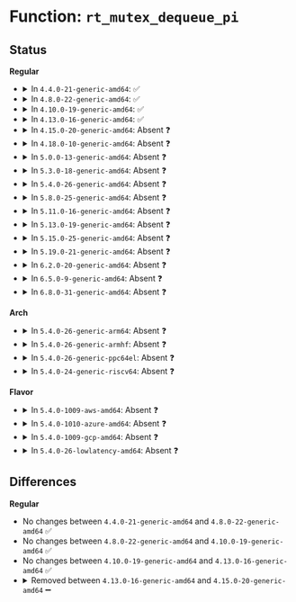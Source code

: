 # Function: <code>rt_mutex_dequeue_pi</code>

## Status
<b>Regular</b>
<ul>
<li>
<details>
<summary>In <code>4.4.0-21-generic-amd64</code>: ✅</summary>

```c
void rt_mutex_dequeue_pi(struct task_struct * task, struct rt_mutex_waiter * waiter)
```

```json
{
  "name": "rt_mutex_dequeue_pi",
  "collision_type": "Unique Static",
  "inline_type": "No",
  "funcs": [
    {
      "addr": 18446744071579675776,
      "name": "rt_mutex_dequeue_pi",
      "external": false,
      "loc": "kernel/locking/rtmutex.c:245",
      "file": "kernel/locking/rtmutex.c",
      "inline": "seen, unknown",
      "caller_inline": [],
      "caller_func": [
        "kernel/locking/rtmutex.c:rt_mutex_adjust_prio_chain",
        "kernel/locking/rtmutex.c:rt_mutex_adjust_prio_chain",
        "kernel/locking/rtmutex.c:task_blocks_on_rt_mutex",
        "kernel/locking/rtmutex.c:remove_waiter"
      ]
    }
  ],
  "symbols": [
    {
      "addr": 18446744071579675776,
      "name": "rt_mutex_dequeue_pi",
      "section": ".text",
      "bind": "STB_LOCAL",
      "size": 82
    }
  ]
}
```
</details>
</li>
<li>
<details>
<summary>In <code>4.8.0-22-generic-amd64</code>: ✅</summary>

```c
void rt_mutex_dequeue_pi(struct task_struct * task, struct rt_mutex_waiter * waiter)
```

```json
{
  "name": "rt_mutex_dequeue_pi",
  "collision_type": "Unique Static",
  "inline_type": "No",
  "funcs": [
    {
      "addr": 18446744071579694928,
      "name": "rt_mutex_dequeue_pi",
      "external": false,
      "loc": "kernel/locking/rtmutex.c:247",
      "file": "kernel/locking/rtmutex.c",
      "inline": "seen, unknown",
      "caller_inline": [],
      "caller_func": [
        "kernel/locking/rtmutex.c:rt_mutex_slowunlock",
        "kernel/locking/rtmutex.c:remove_waiter",
        "kernel/locking/rtmutex.c:task_blocks_on_rt_mutex",
        "kernel/locking/rtmutex.c:rt_mutex_adjust_prio_chain",
        "kernel/locking/rtmutex.c:rt_mutex_adjust_prio_chain"
      ]
    }
  ],
  "symbols": [
    {
      "addr": 18446744071579694928,
      "name": "rt_mutex_dequeue_pi",
      "section": ".text",
      "bind": "STB_LOCAL",
      "size": 82
    }
  ]
}
```
</details>
</li>
<li>
<details>
<summary>In <code>4.10.0-19-generic-amd64</code>: ✅</summary>

```c
void rt_mutex_dequeue_pi(struct task_struct * task, struct rt_mutex_waiter * waiter)
```

```json
{
  "name": "rt_mutex_dequeue_pi",
  "collision_type": "Unique Static",
  "inline_type": "No",
  "funcs": [
    {
      "addr": 18446744071579722032,
      "name": "rt_mutex_dequeue_pi",
      "external": false,
      "loc": "kernel/locking/rtmutex.c:311",
      "file": "kernel/locking/rtmutex.c",
      "inline": "seen, unknown",
      "caller_inline": [],
      "caller_func": [
        "kernel/locking/rtmutex.c:rt_mutex_slowunlock",
        "kernel/locking/rtmutex.c:remove_waiter",
        "kernel/locking/rtmutex.c:task_blocks_on_rt_mutex",
        "kernel/locking/rtmutex.c:rt_mutex_adjust_prio_chain",
        "kernel/locking/rtmutex.c:rt_mutex_adjust_prio_chain"
      ]
    }
  ],
  "symbols": [
    {
      "addr": 18446744071579722032,
      "name": "rt_mutex_dequeue_pi",
      "section": ".text",
      "bind": "STB_LOCAL",
      "size": 82
    }
  ]
}
```
</details>
</li>
<li>
<details>
<summary>In <code>4.13.0-16-generic-amd64</code>: ✅</summary>

```c
void rt_mutex_dequeue_pi(struct task_struct * task, struct rt_mutex_waiter * waiter)
```

```json
{
  "name": "rt_mutex_dequeue_pi",
  "collision_type": "Unique Static",
  "inline_type": "No",
  "funcs": [
    {
      "addr": 18446744071579717760,
      "name": "rt_mutex_dequeue_pi",
      "external": false,
      "loc": "kernel/locking/rtmutex.c:337",
      "file": "kernel/locking/rtmutex.c",
      "inline": "seen, unknown",
      "caller_inline": [],
      "caller_func": [
        "kernel/locking/rtmutex.c:remove_waiter",
        "kernel/locking/rtmutex.c:mark_wakeup_next_waiter",
        "kernel/locking/rtmutex.c:task_blocks_on_rt_mutex",
        "kernel/locking/rtmutex.c:rt_mutex_adjust_prio_chain",
        "kernel/locking/rtmutex.c:rt_mutex_adjust_prio_chain"
      ]
    }
  ],
  "symbols": [
    {
      "addr": 18446744071579717760,
      "name": "rt_mutex_dequeue_pi",
      "section": ".text",
      "bind": "STB_LOCAL",
      "size": 82
    }
  ]
}
```
</details>
</li>
<li>
<details>
<summary>In <code>4.15.0-20-generic-amd64</code>: Absent ❓</summary>

```json
{
  "name": "rt_mutex_dequeue_pi",
  "collision_type": "Unique Static",
  "inline_type": "Full",
  "funcs": [
    {
      "addr": 18446744071579753032,
      "name": "rt_mutex_dequeue_pi",
      "external": false,
      "loc": "kernel/locking/rtmutex.c:328",
      "file": "kernel/locking/rtmutex.c",
      "inline": "not declared, inlined",
      "caller_inline": [
        "kernel/locking/rtmutex.c:remove_waiter",
        "kernel/locking/rtmutex.c:mark_wakeup_next_waiter",
        "kernel/locking/rtmutex.c:task_blocks_on_rt_mutex",
        "kernel/locking/rtmutex.c:rt_mutex_adjust_prio_chain",
        "kernel/locking/rtmutex.c:rt_mutex_adjust_prio_chain"
      ],
      "caller_func": []
    }
  ],
  "symbols": []
}
```
</details>
</li>
<li>
<details>
<summary>In <code>4.18.0-10-generic-amd64</code>: Absent ❓</summary>

```json
{
  "name": "rt_mutex_dequeue_pi",
  "collision_type": "Unique Static",
  "inline_type": "Full",
  "funcs": [
    {
      "addr": 18446744071579787492,
      "name": "rt_mutex_dequeue_pi",
      "external": false,
      "loc": "kernel/locking/rtmutex.c:328",
      "file": "kernel/locking/rtmutex.c",
      "inline": "not declared, inlined",
      "caller_inline": [
        "kernel/locking/rtmutex.c:remove_waiter",
        "kernel/locking/rtmutex.c:mark_wakeup_next_waiter",
        "kernel/locking/rtmutex.c:task_blocks_on_rt_mutex",
        "kernel/locking/rtmutex.c:rt_mutex_adjust_prio_chain",
        "kernel/locking/rtmutex.c:rt_mutex_adjust_prio_chain"
      ],
      "caller_func": []
    }
  ],
  "symbols": []
}
```
</details>
</li>
<li>
<details>
<summary>In <code>5.0.0-13-generic-amd64</code>: Absent ❓</summary>

```json
{
  "name": "rt_mutex_dequeue_pi",
  "collision_type": "Unique Static",
  "inline_type": "Full",
  "funcs": [
    {
      "addr": 18446744071579833956,
      "name": "rt_mutex_dequeue_pi",
      "external": false,
      "loc": "kernel/locking/rtmutex.c:328",
      "file": "kernel/locking/rtmutex.c",
      "inline": "not declared, inlined",
      "caller_inline": [
        "kernel/locking/rtmutex.c:remove_waiter",
        "kernel/locking/rtmutex.c:mark_wakeup_next_waiter",
        "kernel/locking/rtmutex.c:task_blocks_on_rt_mutex",
        "kernel/locking/rtmutex.c:rt_mutex_adjust_prio_chain",
        "kernel/locking/rtmutex.c:rt_mutex_adjust_prio_chain"
      ],
      "caller_func": []
    }
  ],
  "symbols": []
}
```
</details>
</li>
<li>
<details>
<summary>In <code>5.3.0-18-generic-amd64</code>: Absent ❓</summary>

```json
{
  "name": "rt_mutex_dequeue_pi",
  "collision_type": "Unique Static",
  "inline_type": "Full",
  "funcs": [
    {
      "addr": 18446744071579868900,
      "name": "rt_mutex_dequeue_pi",
      "external": false,
      "loc": "kernel/locking/rtmutex.c:329",
      "file": "kernel/locking/rtmutex.c",
      "inline": "not declared, inlined",
      "caller_inline": [
        "kernel/locking/rtmutex.c:remove_waiter",
        "kernel/locking/rtmutex.c:mark_wakeup_next_waiter",
        "kernel/locking/rtmutex.c:task_blocks_on_rt_mutex",
        "kernel/locking/rtmutex.c:rt_mutex_adjust_prio_chain",
        "kernel/locking/rtmutex.c:rt_mutex_adjust_prio_chain"
      ],
      "caller_func": []
    }
  ],
  "symbols": []
}
```
</details>
</li>
<li>
<details>
<summary>In <code>5.4.0-26-generic-amd64</code>: Absent ❓</summary>

```json
{
  "name": "rt_mutex_dequeue_pi",
  "collision_type": "Unique Static",
  "inline_type": "Full",
  "funcs": [
    {
      "addr": 18446744071579917524,
      "name": "rt_mutex_dequeue_pi",
      "external": false,
      "loc": "kernel/locking/rtmutex.c:329",
      "file": "kernel/locking/rtmutex.c",
      "inline": "not declared, inlined",
      "caller_inline": [
        "kernel/locking/rtmutex.c:remove_waiter",
        "kernel/locking/rtmutex.c:mark_wakeup_next_waiter",
        "kernel/locking/rtmutex.c:task_blocks_on_rt_mutex",
        "kernel/locking/rtmutex.c:rt_mutex_adjust_prio_chain",
        "kernel/locking/rtmutex.c:rt_mutex_adjust_prio_chain"
      ],
      "caller_func": []
    }
  ],
  "symbols": []
}
```
</details>
</li>
<li>
<details>
<summary>In <code>5.8.0-25-generic-amd64</code>: Absent ❓</summary>

```json
{
  "name": "rt_mutex_dequeue_pi",
  "collision_type": "Unique Static",
  "inline_type": "Full",
  "funcs": [
    {
      "addr": 18446744071579962356,
      "name": "rt_mutex_dequeue_pi",
      "external": false,
      "loc": "kernel/locking/rtmutex.c:327",
      "file": "kernel/locking/rtmutex.c",
      "inline": "not declared, inlined",
      "caller_inline": [
        "kernel/locking/rtmutex.c:remove_waiter",
        "kernel/locking/rtmutex.c:mark_wakeup_next_waiter",
        "kernel/locking/rtmutex.c:task_blocks_on_rt_mutex",
        "kernel/locking/rtmutex.c:rt_mutex_adjust_prio_chain",
        "kernel/locking/rtmutex.c:rt_mutex_adjust_prio_chain"
      ],
      "caller_func": []
    }
  ],
  "symbols": []
}
```
</details>
</li>
<li>
<details>
<summary>In <code>5.11.0-16-generic-amd64</code>: Absent ❓</summary>

```json
{
  "name": "rt_mutex_dequeue_pi",
  "collision_type": "Unique Static",
  "inline_type": "Full",
  "funcs": [
    {
      "addr": 18446744071579950500,
      "name": "rt_mutex_dequeue_pi",
      "external": false,
      "loc": "kernel/locking/rtmutex.c:327",
      "file": "kernel/locking/rtmutex.c",
      "inline": "not declared, inlined",
      "caller_inline": [
        "kernel/locking/rtmutex.c:remove_waiter",
        "kernel/locking/rtmutex.c:mark_wakeup_next_waiter",
        "kernel/locking/rtmutex.c:task_blocks_on_rt_mutex",
        "kernel/locking/rtmutex.c:rt_mutex_adjust_prio_chain",
        "kernel/locking/rtmutex.c:rt_mutex_adjust_prio_chain"
      ],
      "caller_func": []
    }
  ],
  "symbols": []
}
```
</details>
</li>
<li>
<details>
<summary>In <code>5.13.0-19-generic-amd64</code>: Absent ❓</summary>

```json
{
  "name": "rt_mutex_dequeue_pi",
  "collision_type": "Unique Static",
  "inline_type": "Full",
  "funcs": [
    {
      "addr": 18446744071591653044,
      "name": "rt_mutex_dequeue_pi",
      "external": false,
      "loc": "kernel/locking/rtmutex.c:308",
      "file": "kernel/locking/rtmutex.c",
      "inline": "declared, inlined",
      "caller_inline": [
        "kernel/locking/rtmutex.c:remove_waiter",
        "kernel/locking/rtmutex.c:mark_wakeup_next_waiter",
        "kernel/locking/rtmutex.c:task_blocks_on_rt_mutex",
        "kernel/locking/rtmutex.c:rt_mutex_adjust_prio_chain",
        "kernel/locking/rtmutex.c:rt_mutex_adjust_prio_chain"
      ],
      "caller_func": []
    }
  ],
  "symbols": []
}
```
</details>
</li>
<li>
<details>
<summary>In <code>5.15.0-25-generic-amd64</code>: Absent ❓</summary>

```json
{
  "name": "rt_mutex_dequeue_pi",
  "collision_type": "Unique Static",
  "inline_type": "Full",
  "funcs": [
    {
      "addr": 18446744071592825892,
      "name": "rt_mutex_dequeue_pi",
      "external": false,
      "loc": "kernel/locking/rtmutex.c:427",
      "file": "kernel/locking/rtmutex_api.c",
      "inline": "declared, inlined",
      "caller_inline": [
        "kernel/locking/rtmutex_api.c:remove_waiter",
        "kernel/locking/rtmutex_api.c:mark_wakeup_next_waiter",
        "kernel/locking/rtmutex_api.c:rt_mutex_adjust_prio_chain",
        "kernel/locking/rtmutex_api.c:rt_mutex_adjust_prio_chain"
      ],
      "caller_func": []
    }
  ],
  "symbols": []
}
```
</details>
</li>
<li>
<details>
<summary>In <code>5.19.0-21-generic-amd64</code>: Absent ❓</summary>

```json
{
  "name": "rt_mutex_dequeue_pi",
  "collision_type": "Unique Static",
  "inline_type": "Full",
  "funcs": [
    {
      "addr": 18446744071594733722,
      "name": "rt_mutex_dequeue_pi",
      "external": false,
      "loc": "kernel/locking/rtmutex.c:429",
      "file": "kernel/locking/rtmutex_api.c",
      "inline": "declared, inlined",
      "caller_inline": [
        "kernel/locking/rtmutex_api.c:remove_waiter",
        "kernel/locking/rtmutex_api.c:mark_wakeup_next_waiter",
        "kernel/locking/rtmutex_api.c:rt_mutex_adjust_prio_chain",
        "kernel/locking/rtmutex_api.c:rt_mutex_adjust_prio_chain"
      ],
      "caller_func": []
    }
  ],
  "symbols": []
}
```
</details>
</li>
<li>
<details>
<summary>In <code>6.2.0-20-generic-amd64</code>: Absent ❓</summary>

```json
{
  "name": "rt_mutex_dequeue_pi",
  "collision_type": "Unique Static",
  "inline_type": "Full",
  "funcs": [
    {
      "addr": 18446744071596485466,
      "name": "rt_mutex_dequeue_pi",
      "external": false,
      "loc": "kernel/locking/rtmutex.c:466",
      "file": "kernel/locking/rtmutex_api.c",
      "inline": "declared, inlined",
      "caller_inline": [
        "kernel/locking/rtmutex_api.c:remove_waiter",
        "kernel/locking/rtmutex_api.c:mark_wakeup_next_waiter",
        "kernel/locking/rtmutex_api.c:rt_mutex_adjust_prio_chain",
        "kernel/locking/rtmutex_api.c:rt_mutex_adjust_prio_chain"
      ],
      "caller_func": []
    }
  ],
  "symbols": []
}
```
</details>
</li>
<li>
<details>
<summary>In <code>6.5.0-9-generic-amd64</code>: Absent ❓</summary>

```json
{
  "name": "rt_mutex_dequeue_pi",
  "collision_type": "Unique Static",
  "inline_type": "Full",
  "funcs": [
    {
      "addr": 18446744071597027007,
      "name": "rt_mutex_dequeue_pi",
      "external": false,
      "loc": "kernel/locking/rtmutex.c:493",
      "file": "kernel/locking/rtmutex_api.c",
      "inline": "declared, inlined",
      "caller_inline": [
        "kernel/locking/rtmutex_api.c:remove_waiter",
        "kernel/locking/rtmutex_api.c:mark_wakeup_next_waiter",
        "kernel/locking/rtmutex_api.c:rt_mutex_adjust_prio_chain",
        "kernel/locking/rtmutex_api.c:rt_mutex_adjust_prio_chain"
      ],
      "caller_func": []
    }
  ],
  "symbols": []
}
```
</details>
</li>
<li>
<details>
<summary>In <code>6.8.0-31-generic-amd64</code>: Absent ❓</summary>

```json
{
  "name": "rt_mutex_dequeue_pi",
  "collision_type": "Unique Static",
  "inline_type": "Full",
  "funcs": [
    {
      "addr": 18446744071597956351,
      "name": "rt_mutex_dequeue_pi",
      "external": false,
      "loc": "kernel/locking/rtmutex.c:512",
      "file": "kernel/locking/rtmutex_api.c",
      "inline": "declared, inlined",
      "caller_inline": [
        "kernel/locking/rtmutex_api.c:remove_waiter",
        "kernel/locking/rtmutex_api.c:mark_wakeup_next_waiter",
        "kernel/locking/rtmutex_api.c:rt_mutex_adjust_prio_chain",
        "kernel/locking/rtmutex_api.c:rt_mutex_adjust_prio_chain"
      ],
      "caller_func": []
    }
  ],
  "symbols": []
}
```
</details>
</li>
</ul>
<b>Arch</b>
<ul>
<li>
<details>
<summary>In <code>5.4.0-26-generic-arm64</code>: Absent ❓</summary>

```json
{
  "name": "rt_mutex_dequeue_pi",
  "collision_type": "Unique Static",
  "inline_type": "Full",
  "funcs": [
    {
      "addr": 18446603336491122012,
      "name": "rt_mutex_dequeue_pi",
      "external": false,
      "loc": "kernel/locking/rtmutex.c:329",
      "file": "kernel/locking/rtmutex.c",
      "inline": "not declared, inlined",
      "caller_inline": [
        "kernel/locking/rtmutex.c:remove_waiter",
        "kernel/locking/rtmutex.c:mark_wakeup_next_waiter",
        "kernel/locking/rtmutex.c:task_blocks_on_rt_mutex",
        "kernel/locking/rtmutex.c:rt_mutex_adjust_prio_chain",
        "kernel/locking/rtmutex.c:rt_mutex_adjust_prio_chain"
      ],
      "caller_func": []
    }
  ],
  "symbols": []
}
```
</details>
</li>
<li>
<details>
<summary>In <code>5.4.0-26-generic-armhf</code>: Absent ❓</summary>

```json
{
  "name": "rt_mutex_dequeue_pi",
  "collision_type": "Unique Static",
  "inline_type": "Full",
  "funcs": [
    {
      "addr": 3225122692,
      "name": "rt_mutex_dequeue_pi",
      "external": false,
      "loc": "kernel/locking/rtmutex.c:329",
      "file": "kernel/locking/rtmutex.c",
      "inline": "not declared, inlined",
      "caller_inline": [
        "kernel/locking/rtmutex.c:remove_waiter",
        "kernel/locking/rtmutex.c:mark_wakeup_next_waiter",
        "kernel/locking/rtmutex.c:task_blocks_on_rt_mutex",
        "kernel/locking/rtmutex.c:rt_mutex_adjust_prio_chain",
        "kernel/locking/rtmutex.c:rt_mutex_adjust_prio_chain"
      ],
      "caller_func": []
    }
  ],
  "symbols": []
}
```
</details>
</li>
<li>
<details>
<summary>In <code>5.4.0-26-generic-ppc64el</code>: Absent ❓</summary>

```json
{
  "name": "rt_mutex_dequeue_pi",
  "collision_type": "Unique Static",
  "inline_type": "Full",
  "funcs": [
    {
      "addr": 13835058055284013216,
      "name": "rt_mutex_dequeue_pi",
      "external": false,
      "loc": "kernel/locking/rtmutex.c:329",
      "file": "kernel/locking/rtmutex.c",
      "inline": "not declared, inlined",
      "caller_inline": [
        "kernel/locking/rtmutex.c:remove_waiter",
        "kernel/locking/rtmutex.c:mark_wakeup_next_waiter",
        "kernel/locking/rtmutex.c:task_blocks_on_rt_mutex",
        "kernel/locking/rtmutex.c:rt_mutex_adjust_prio_chain",
        "kernel/locking/rtmutex.c:rt_mutex_adjust_prio_chain"
      ],
      "caller_func": []
    }
  ],
  "symbols": []
}
```
</details>
</li>
<li>
<details>
<summary>In <code>5.4.0-24-generic-riscv64</code>: Absent ❓</summary>

```json
{
  "name": "rt_mutex_dequeue_pi",
  "collision_type": "Unique Static",
  "inline_type": "Full",
  "funcs": [
    {
      "addr": 18446743936271696036,
      "name": "rt_mutex_dequeue_pi",
      "external": false,
      "loc": "kernel/locking/rtmutex.c:329",
      "file": "kernel/locking/rtmutex.c",
      "inline": "not declared, inlined",
      "caller_inline": [
        "kernel/locking/rtmutex.c:remove_waiter",
        "kernel/locking/rtmutex.c:mark_wakeup_next_waiter",
        "kernel/locking/rtmutex.c:task_blocks_on_rt_mutex",
        "kernel/locking/rtmutex.c:rt_mutex_adjust_prio_chain",
        "kernel/locking/rtmutex.c:rt_mutex_adjust_prio_chain"
      ],
      "caller_func": []
    }
  ],
  "symbols": []
}
```
</details>
</li>
</ul>
<b>Flavor</b>
<ul>
<li>
<details>
<summary>In <code>5.4.0-1009-aws-amd64</code>: Absent ❓</summary>

```json
{
  "name": "rt_mutex_dequeue_pi",
  "collision_type": "Unique Static",
  "inline_type": "Full",
  "funcs": [
    {
      "addr": 18446744071579889636,
      "name": "rt_mutex_dequeue_pi",
      "external": false,
      "loc": "kernel/locking/rtmutex.c:329",
      "file": "kernel/locking/rtmutex.c",
      "inline": "not declared, inlined",
      "caller_inline": [
        "kernel/locking/rtmutex.c:remove_waiter",
        "kernel/locking/rtmutex.c:mark_wakeup_next_waiter",
        "kernel/locking/rtmutex.c:task_blocks_on_rt_mutex",
        "kernel/locking/rtmutex.c:rt_mutex_adjust_prio_chain",
        "kernel/locking/rtmutex.c:rt_mutex_adjust_prio_chain"
      ],
      "caller_func": []
    }
  ],
  "symbols": []
}
```
</details>
</li>
<li>
<details>
<summary>In <code>5.4.0-1010-azure-amd64</code>: Absent ❓</summary>

```json
{
  "name": "rt_mutex_dequeue_pi",
  "collision_type": "Unique Static",
  "inline_type": "Full",
  "funcs": [
    {
      "addr": 18446744071579824596,
      "name": "rt_mutex_dequeue_pi",
      "external": false,
      "loc": "kernel/locking/rtmutex.c:329",
      "file": "kernel/locking/rtmutex.c",
      "inline": "not declared, inlined",
      "caller_inline": [
        "kernel/locking/rtmutex.c:remove_waiter",
        "kernel/locking/rtmutex.c:mark_wakeup_next_waiter",
        "kernel/locking/rtmutex.c:task_blocks_on_rt_mutex",
        "kernel/locking/rtmutex.c:rt_mutex_adjust_prio_chain",
        "kernel/locking/rtmutex.c:rt_mutex_adjust_prio_chain"
      ],
      "caller_func": []
    }
  ],
  "symbols": []
}
```
</details>
</li>
<li>
<details>
<summary>In <code>5.4.0-1009-gcp-amd64</code>: Absent ❓</summary>

```json
{
  "name": "rt_mutex_dequeue_pi",
  "collision_type": "Unique Static",
  "inline_type": "Full",
  "funcs": [
    {
      "addr": 18446744071579877796,
      "name": "rt_mutex_dequeue_pi",
      "external": false,
      "loc": "kernel/locking/rtmutex.c:329",
      "file": "kernel/locking/rtmutex.c",
      "inline": "not declared, inlined",
      "caller_inline": [
        "kernel/locking/rtmutex.c:remove_waiter",
        "kernel/locking/rtmutex.c:mark_wakeup_next_waiter",
        "kernel/locking/rtmutex.c:task_blocks_on_rt_mutex",
        "kernel/locking/rtmutex.c:rt_mutex_adjust_prio_chain",
        "kernel/locking/rtmutex.c:rt_mutex_adjust_prio_chain"
      ],
      "caller_func": []
    }
  ],
  "symbols": []
}
```
</details>
</li>
<li>
<details>
<summary>In <code>5.4.0-26-lowlatency-amd64</code>: Absent ❓</summary>

```json
{
  "name": "rt_mutex_dequeue_pi",
  "collision_type": "Unique Static",
  "inline_type": "Full",
  "funcs": [
    {
      "addr": 18446744071579923426,
      "name": "rt_mutex_dequeue_pi",
      "external": false,
      "loc": "kernel/locking/rtmutex.c:329",
      "file": "kernel/locking/rtmutex.c",
      "inline": "not declared, inlined",
      "caller_inline": [
        "kernel/locking/rtmutex.c:remove_waiter",
        "kernel/locking/rtmutex.c:mark_wakeup_next_waiter",
        "kernel/locking/rtmutex.c:task_blocks_on_rt_mutex",
        "kernel/locking/rtmutex.c:rt_mutex_adjust_prio_chain",
        "kernel/locking/rtmutex.c:rt_mutex_adjust_prio_chain"
      ],
      "caller_func": []
    }
  ],
  "symbols": []
}
```
</details>
</li>
</ul>

## Differences
<b>Regular</b>
<ul>
<li>
No changes between <code>4.4.0-21-generic-amd64</code> and <code>4.8.0-22-generic-amd64</code> ✅
</li>
<li>
No changes between <code>4.8.0-22-generic-amd64</code> and <code>4.10.0-19-generic-amd64</code> ✅
</li>
<li>
No changes between <code>4.10.0-19-generic-amd64</code> and <code>4.13.0-16-generic-amd64</code> ✅
</li>
<li>
<details>
<summary>Removed between <code>4.13.0-16-generic-amd64</code> and <code>4.15.0-20-generic-amd64</code> ➖</summary>

```c
void rt_mutex_dequeue_pi(struct task_struct * task, struct rt_mutex_waiter * waiter)
```
</details>
</li>
</ul>
